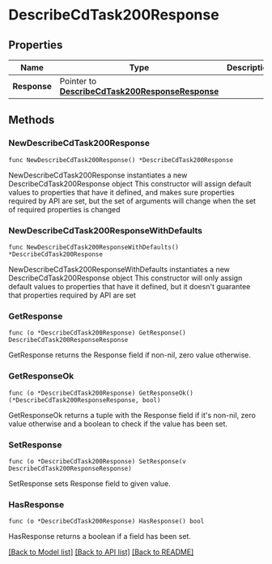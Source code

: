 # DescribeCdTask200Response

## Properties

Name | Type | Description | Notes
------------ | ------------- | ------------- | -------------
**Response** | Pointer to [**DescribeCdTask200ResponseResponse**](DescribeCdTask200ResponseResponse.md) |  | [optional] 

## Methods

### NewDescribeCdTask200Response

`func NewDescribeCdTask200Response() *DescribeCdTask200Response`

NewDescribeCdTask200Response instantiates a new DescribeCdTask200Response object
This constructor will assign default values to properties that have it defined,
and makes sure properties required by API are set, but the set of arguments
will change when the set of required properties is changed

### NewDescribeCdTask200ResponseWithDefaults

`func NewDescribeCdTask200ResponseWithDefaults() *DescribeCdTask200Response`

NewDescribeCdTask200ResponseWithDefaults instantiates a new DescribeCdTask200Response object
This constructor will only assign default values to properties that have it defined,
but it doesn't guarantee that properties required by API are set

### GetResponse

`func (o *DescribeCdTask200Response) GetResponse() DescribeCdTask200ResponseResponse`

GetResponse returns the Response field if non-nil, zero value otherwise.

### GetResponseOk

`func (o *DescribeCdTask200Response) GetResponseOk() (*DescribeCdTask200ResponseResponse, bool)`

GetResponseOk returns a tuple with the Response field if it's non-nil, zero value otherwise
and a boolean to check if the value has been set.

### SetResponse

`func (o *DescribeCdTask200Response) SetResponse(v DescribeCdTask200ResponseResponse)`

SetResponse sets Response field to given value.

### HasResponse

`func (o *DescribeCdTask200Response) HasResponse() bool`

HasResponse returns a boolean if a field has been set.


[[Back to Model list]](../README.md#documentation-for-models) [[Back to API list]](../README.md#documentation-for-api-endpoints) [[Back to README]](../README.md)


